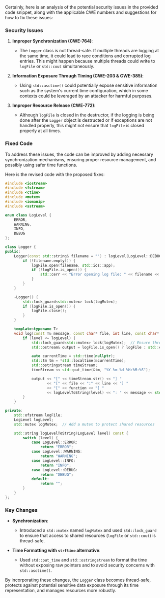 Certainly, here is an analysis of the potential security issues in the provided code snippet, along with the applicable CWE numbers and suggestions for how to fix these issues:

### Security Issues

1. **Improper Synchronization (CWE-764)**:
   - The `Logger` class is not thread-safe. If multiple threads are logging at the same time, it could lead to race conditions and corrupted log entries. This might happen because multiple threads could write to `logFile` or `std::cout` simultaneously.

2. **Information Exposure Through Timing (CWE-203 & CWE-385)**:
   - Using `std::asctime()` could potentially expose sensitive information such as the system's current time configuration, which in some contexts could be leveraged by an attacker for harmful purposes.

3. **Improper Resource Release (CWE-772)**:
   - Although `logFile` is closed in the destructor, if the logging is being done after the `Logger` object is destructed or if exceptions are not handled properly, this might not ensure that `logFile` is closed properly at all times.

### Fixed Code

To address these issues, the code can be improved by adding necessary synchronization mechanisms, ensuring proper resource management, and possibly using safer time functions.

Here is the revised code with the proposed fixes:

```cpp
#include <iostream>
#include <fstream>
#include <ctime>
#include <mutex>
#include <iomanip>
#include <sstream>

enum class LogLevel {
    ERROR,
    WARNING,
    INFO,
    DEBUG
};

class Logger {
public:
    Logger(const std::string& filename = "") : logLevel(LogLevel::DEBUG) {
        if (!filename.empty()) {
            logFile.open(filename, std::ios::app);
            if (!logFile.is_open()) {
                std::cerr << "Error opening log file: " << filename << std::endl;
            }
        }
    }

    ~Logger() {
        std::lock_guard<std::mutex> lock(logMutex);
        if (logFile.is_open()) {
            logFile.close();
        }
    }

    template<typename T>
    void log(const T& message, const char* file, int line, const char* function, LogLevel level) {
        if (level <= logLevel) {
            std::lock_guard<std::mutex> lock(logMutex);  // Ensure thread safety
            std::ostream& output = logFile.is_open() ? logFile : std::cout;

            auto currentTime = std::time(nullptr);
            std::tm tm = *std::localtime(&currentTime);
            std::ostringstream timeStream;
            timeStream << std::put_time(&tm, "%Y-%m-%d %H:%M:%S");

            output << "[" << timeStream.str() << "] "
                   << "[" << file << ":" << line << "] "
                   << "[" << function << "] "
                   << logLevelToString(level) << ": " << message << std::endl;
        }
    }

private:
    std::ofstream logFile;
    LogLevel logLevel;
    std::mutex logMutex;  // Add a mutex to protect shared resources

    std::string logLevelToString(LogLevel level) const {
        switch (level) {
            case LogLevel::ERROR:
                return "ERROR";
            case LogLevel::WARNING:
                return "WARNING";
            case LogLevel::INFO:
                return "INFO";
            case LogLevel::DEBUG:
                return "DEBUG";
            default:
                return "";
        }
    }
};
```

### Key Changes

- **Synchronization**:
  - Introduced a `std::mutex` named `logMutex` and used `std::lock_guard` to ensure that access to shared resources (`logFile` or `std::cout`) is thread-safe.

- **Time Formatting with `strftime` alternative**:
  - Used `std::put_time` and `std::ostringstream` to format the time without exposing raw pointers and to avoid security concerns with `std::asctime()`.

By incorporating these changes, the `Logger` class becomes thread-safe, protects against potential sensitive data exposure through its time representation, and manages resources more robustly.